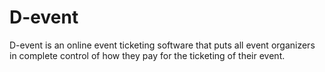 # D-event
D-event is an online event ticketing software that puts all event organizers in complete control of how they pay for the ticketing of their event.
